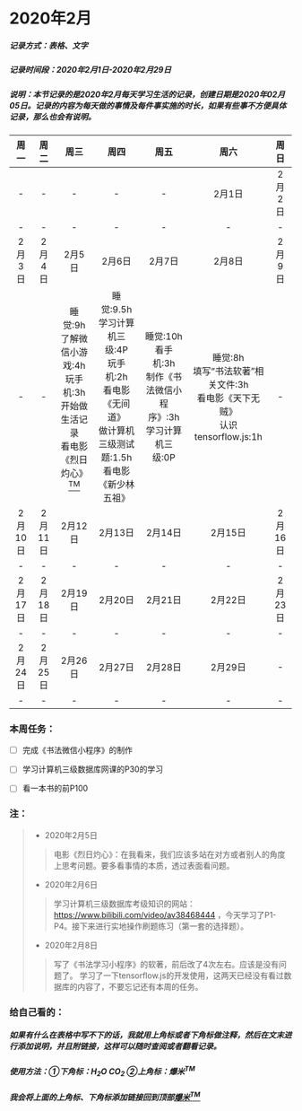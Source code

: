# 2020年2月
##### 记录方式：表格、文字
##### 记录时间段：2020年2月1日-2020年2月29日
##### 说明：本节记录的是2020年2月每天学习生活的记录，创建日期是2020年02月05日。记录的内容为每天做的事情及每件事实施的时长，如果有些事不方便具体记录，那么也会有说明。

周一 | 周二 | 周三 | 周四 | 周五 | 周六 |  周日
:-:|:-:|:-:|:-:|:-:|:-:|:-:
-|-|-|-|-| 2月1日 |2月2日
-|-|-|-|-|-|-
2月3日 | 2月4日 | 2月5日 | 2月6日 | 2月7日 | 2月8日 |  2月9日
-|-|睡觉:9h<br>了解微信小游戏:4h<br>玩手机:3h<br>开始做生活记录<br>看电影《烈日灼心》[<sup>TM</sup>](###注：)|睡觉:9.5h<br>学习计算机三级:4P<br>玩手机:2h<br>看电影《无间道》<br>做计算机三级测试题:1.5h<br>看电影《新少林五祖》|睡觉:10h<br>看手机:3h<br>制作《书法微信小程序》:3h<br>学习计算机三级:0P|睡觉:8h<br>填写“书法软著”相关文件:3h<br>看电影《天下无贼》<br>认识tensorflow.js:1h|-
2月10日 | 2月11日 | 2月12日 | 2月13日 | 2月14日 | 2月15日 |  2月16日 
-|-|-|-|-|-|-
2月17日 | 2月18日 | 2月19日 | 2月20日 | 2月21日 | 2月22日 |  2月23日 
-|-|-|-|-|-|-
2月24日 | 2月25日 | 2月26日 | 2月27日 | 2月28日 | 2月29日 | - 
-|-|-|-|-|-|-


### 本周任务：
- [ ] 完成《书法微信小程序》的制作
- [ ] 学习计算机三级数据库网课的P30的学习
- [ ] 看一本书的前P100


### 注：
>* 2020年2月5日
>> 电影《烈日灼心》：在我看来，我们应该多站在对方或者别人的角度上思考问题。要多看事情的本质，透过表面看问题。
>* 2020年2月6日
>> 学习计算机三级数据库考级知识的网站：https://www.bilibili.com/video/av38468444 ，今天学习了P1-P4。接下来进行实地操作刷题练习（第一套的选择题）。
>* 2020年2月8日
>> 写了《书法学习小程序》的软著，前后改了4次左右。应该是没有问题了。
>> 学习了一下tensorflow.js的开发使用，这两天已经没有看过数据库的内容了，不要忘记还有本周的任务。

### 给自己看的：
##### 如果有什么在表格中写不下的话，我就用上角标或者下角标做注释，然后在文末进行添加说明，并且附链接，这样可以随时查阅或者翻看记录。
##### 使用方法：①下角标：H<sub>2</sub>O  CO<sub>2</sub> ②上角标：爆米<sup>TM</sup>
##### 我会将上面的上角标、下角标添加链接回到顶部[爆米<sup>TM</sup>](#2020年2月)

